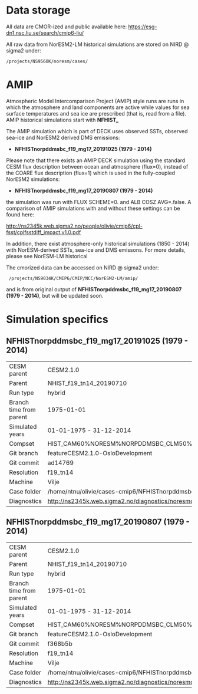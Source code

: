 # Data storage
All data are CMOR-ized and public available here: https://esg-dn1.nsc.liu.se/search/cmip6-liu/

All raw data from NorESM2-LM historical simulations are stored on NIRD @ sigma2 under:
```
/projects/NS9560K/noresm/cases/
```
# AMIP

Atmospheric Model Intercomparison Project (AMIP) style runs are runs in which the atmosphere and land components are active while values for sea surface temperatures and sea ice are prescribed (that is, read from a file). AMIP historical simulations start with **NFHIST_**

The AMIP simulation which is part of DECK uses observed SSTs, observed sea-ice and NorESM2 derived DMS emissions:

- **NFHISTnorpddmsbc_f19_mg17_20191025 (1979 - 2014)**

Please note that there exists an AMIP DECK simulation using the standard CESM flux description between ocean and atmosphere (flux=0), instead of the COARE flux description (flux=1) which is used in the fully-coupled NorESM2 simulations:

- **NFHISTnorpddmsbc_f19_mg17_20190807 (1979 - 2014)**

the simulation was run with FLUX SCHEME=0. and ALB COSZ AVG=.false. A comparison of AMIP simulations with and without these settings can be found here:

http://ns2345k.web.sigma2.no/people/olivie/cmip6/cpl-fsst/cplfsstdiff_impact.v1.0.pdf

In addition, there exist atmosphere-only historical simulations (1850 - 2014) with NorESM-derived SSTs, sea-ice and DMS emissons. For more details, please see NorESM-LM historical

The cmorized data can be accessed on NIRD @ sigma2 under: 

```
 /projects/NS9034K/CMIP6/CMIP/NCC/NorESM2-LM/amip/
```
and is from original output of **NFHISTnorpddmsbc_f19_mg17_20190807 (1979 - 2014)**, but will be updated soon.

# Simulation specifics

## NFHISTnorpddmsbc_f19_mg17_20191025 (1979 - 2014)
|  |  |  
| --- | :--- | 
| CESM parent| CESM2.1.0  | 
| Parent | NHIST_f19_tn14_20190710 |
| Run type  | hybrid |
| Branch time from parent | 1975-01-01 |
| Simulated years | 01-01-1975 - 31-12-2014 |   
| Compset | HIST_CAM60%NORESM%NORPDDMSBC_CLM50%BGC-CROP_CICE%PRES_DOCN%DOM_MOSART_SGLC_SWAV |
| Git branch | featureCESM2.1.0-OsloDevelopment |
| Git commit | ad14769 |
| Resolution | f19_tn14 |
| Machine  |  Vilje  |
| Case folder | /home/ntnu/olivie/cases-cmip6/NFHISTnorpddmsbc_f19_mg17_20191025|
| Diagnostics | http://ns2345k.web.sigma2.no/diagnostics/noresmdiagnostics/common/NFHISTnorpddmsbc_f19_mg17_20191025/ |

## NFHISTnorpddmsbc_f19_mg17_20190807 (1979 - 2014)
|  |  |  
| --- | :--- | 
| CESM parent| CESM2.1.0  | 
| Parent | NHIST_f19_tn14_20190710 |
| Run type  | hybrid |
| Branch time from parent | 1975-01-01 |
| Simulated years | 01-01-1975 - 31-12-2014 |   
| Compset | HIST_CAM60%NORESM%NORPDDMSBC_CLM50%BGC-CROP_CICE%PRES_DOCN%DOM_MOSART_SGLC_SWAV |
| Git branch | featureCESM2.1.0-OsloDevelopment |
| Git commit | f368b5b |
| Resolution | f19_tn14 |
| Machine  |  Vilje  |
| Case folder | /home/ntnu/olivie/cases-cmip6/NFHISTnorpddmsbc_f19_mg17_20190807|
| Diagnostics | http://ns2345k.web.sigma2.no/diagnostics/noresmdiagnostics/common/NFHISTnorpddmsbc_f19_mg17_20190807/ |
